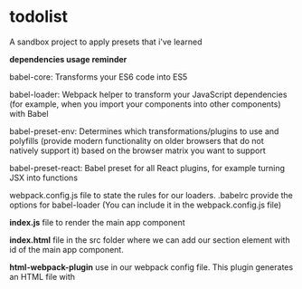 # todolist

A sandbox project to apply presets that i've learned


**dependencies usage reminder**

babel-core: Transforms your ES6 code into ES5

babel-loader: Webpack helper to transform your JavaScript dependencies (for example, when you import your components into other components) with Babel

babel-preset-env: Determines which transformations/plugins to use and polyfills (provide modern functionality on older browsers that do not natively support it) based on the browser matrix you want to support

babel-preset-react: Babel preset for all React plugins, for example turning JSX into functions

 webpack.config.js file to state the rules for our loaders.
.babelrc provide the options for babel-loader (You can include it in the webpack.config.js file)


**index.js** file to render the main app component

**index.html** file in the src folder where we can add our section element with id of the main app component.

**html-webpack-plugin** use in our webpack config file. This plugin generates an HTML file with <script> injected, writes this to dist/index.html, and minifies the file


**webpack-dev-server**
run this command every time you want to see your changes in the browser. 
To have webpack “watch” our changes and thus refresh whenever we have made changes to any of our components, 
we can use webpack-dev-server module

* start:server": "webpack-dev-server --mode development --open"
should see localhost:8080 open up in your default browser — that’s what the —-open flag is for. Now everytime you make changes, it will refresh the page

You can also add a --hot flag to your npm start script which will allow you to only reload the component that you’ve changed instead of doing a full page reload. This is Hot Module Replacement.


**css-loader style-loader**
As we will be importing CSS files into our React components, we need css-loader module to resolve them. 
we also need a style-loader to inject this into our DOM — adding a <style> tag into the <head> element of our HTML.

The order of adding loaders is important. 
First, we need to resolve the CSS files before adding them to the DOM with the style-loader. 
By default, webpack uses the loaders from the right (last element in the array) 
to the left (first element in the array).

We can also make CSS modular using webpack. This means class name will be scoped locally and specific to only the component in question.

As we need to give options, each loader is now an object with a key-value pair. To enable CSS modules, we need to set module option for css-loader to be true. The importLoaders option configures how many loaders before css-loader should be applied. For example, sass-loader would have to come before css-loader.

The localIdentName allows you to configure the generated identification.

[name] will take the name of your component

[local] is the name of your class/id

[hash:base64] is the randomly generated hash which will be unique in every component’s CSS

So with this, you won’t have to worry about whether you have given the same class name throughout your whole application — you only have to worry about whether you have used it in the same component.


**Tips:**

If you want to put that webpackconfig file in the different folder then use “webpack — config FOLDERNAME/webpack.config.js — mode development”

if you let "main": "index.js", in your package.json webpack will set automatically entry and output js bundle

windaube breaklinestyle
"linebreak-style": [0, "error", "windows"],
git config --global core.autocrlf false

Create a personalized and optimized webpack.config.js!
https://webpack.jakoblind.no/

# Demo
https://julianajm.github.io/todolist/
